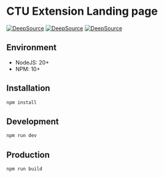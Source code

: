 # CTU Extension Landing page

[![DeepSource](https://app.deepsource.com/gh/thangved/ctu-extension-landing.svg/?label=code+coverage&show_trend=true&token=lH8zbimoYXVeKySRrMDoP7sn)](https://app.deepsource.com/gh/thangved/ctu-extension-landing/)
[![DeepSource](https://app.deepsource.com/gh/thangved/ctu-extension-landing.svg/?label=active+issues&show_trend=true&token=lH8zbimoYXVeKySRrMDoP7sn)](https://app.deepsource.com/gh/thangved/ctu-extension-landing/)
[![DeepSource](https://app.deepsource.com/gh/thangved/ctu-extension-landing.svg/?label=resolved+issues&show_trend=true&token=lH8zbimoYXVeKySRrMDoP7sn)](https://app.deepsource.com/gh/thangved/ctu-extension-landing/)

## Environment

- NodeJS: 20+
- NPM: 10+

## Installation

```bash
npm install
```

## Development

```bash
npm run dev
```

## Production

```bash
npm run build
```
